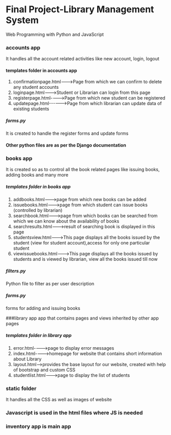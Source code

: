 # Final Project-Library Management System

Web Programming with Python and JavaScript

### accounts app
It handles all the account related activities like new account, login, logout

#### templates folder in accounts app
1. confirmationpage.html--->Page from which we can confirm to delete any student accounts
2. loginpage.html--->Student or Librarian can login from this page
3. registerpage.html---->Page from which new student can be registered
4. updatepage.html------>Page from which librarian can update data of existing students

##### forms.py
It is created to handle the register forms and update forms

#### Other python files are as per the Django documentation

### books app
It is created so as to control all the book related pages like issuing books, adding books and many more

##### templates folder in books app

1. addbooks.html--->page from which new books can be added
2. issuebooks.html--->page from which student can issue books (controlled by librarian)
3. searchbook.html--->page from which books can be searched from which we can know about the availability of books
4. searchresults.html--->result of searching book is displayed in this page
5. studentsview.html--->This page displays all the books issued by the student (view for student account),access for only one particular student
6. viewissuebooks.html--->This page displays all the books issued by students and is viewed by librarian, view all the books issued till now

##### filters.py
Python file to filter as per user description

##### forms.py
forms for adding and issuing books

###library app
app that contains pages and views inherited by other app pages

##### templates folder in library app
1. error.html---->page to display error messages
2. index.html---->homepage for website that contains short information about Library
3. layout.html-->provides the base layout for our website, created with help of bootstrap and custom CSS
4. studentlist.html--->page to display the list of students

### static folder
It handles all the CSS as well as images of website

### Javascript is used in the html files where JS is needed

### inventory app is main app
